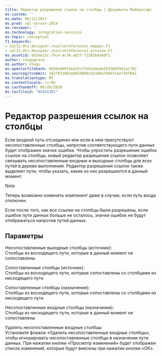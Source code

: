 ```yaml
---
title: Редактор разрешения ссылок на столбцы | Документы Майкрософт
ms.custom: ''
ms.date: 06/13/2017
ms.prod: sql-server-2014
ms.reviewer: ''
ms.technology: integration-services
ms.topic: conceptual
f1_keywords:
- sql12.dts.designer.resolvereferences.mapper.F1
- sql12.dts.designer.resolvereferences.preview.F1
ms.assetid: bb3ee33c-79c4-4c76-a82f-71581b4a60f1
author: chugugrace
ms.author: chugu
ms.openlocfilehash: 8b56e089feba35c3fe83e0a4e593309f8d1ac782
ms.sourcegitcommit: 34278310b3e005d008cd2106a7b86fc6e736f661
ms.translationtype: MT
ms.contentlocale: ru-RU
ms.lasthandoff: 06/26/2020
ms.locfileid: "85431381"
---
```

# <a name="resolve-column-reference-editor"></a>Редактор разрешения ссылок на столбцы
  Если входной путь отсоединен или если в нем присутствуют несопоставленные столбцы, напротив соответствующего пути данных будет отображен значок ошибки. Чтобы упростить разрешение ошибок ссылок на столбцы, новый редактор разрешения ссылок позволяет связывать несопоставленные входные и выходные столбцы для всех путей в дереве выполнения. Редактор разрешения ссылок также выделяет пути, чтобы указать, какие из них разрешаются в данный момент.  
  
> [!NOTE]  
>  Теперь возможно изменить компонент даже в случае, если путь входа отключен.  
  
 Если после того, как все ссылки на столбцы были разрешены, если ошибок пути данных больше не осталось, значки ошибок не будут отображаться напротив путей данных.  
  
## <a name="options"></a>Параметры  
 Несопоставленные выходные столбцы (источник):  
 Столбцы из восходящего пути, которые в данный момент не сопоставлены  
  
 Сопоставленные столбцы (источник):  
 Столбцы из восходящего пути, которые сопоставлены со столбцами из нисходящего пути  
  
 Сопоставленные столбцы (назначение):  
 Столбцы из восходящего пути, которые сопоставлены со столбцами из нисходящего пути  
  
 Несопоставленные входные столбцы (назначение):  
 Столбцы из нисходящего пути, которые в данный момент не сопоставлены  
  
 Удалить несопоставленные входные столбцы  
 Установите флажок «Удалить несопоставленные входные столбцы», чтобы игнорировать несопоставленные столбцы в назначении пути данных. При нажатии кнопки «Просмотр изменений» будет отображен список изменений, которые будут внесены при нажатии кнопки «ОК».  
  
  
